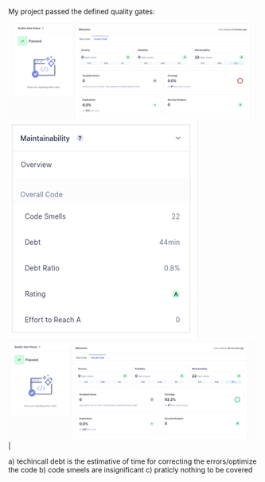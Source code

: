 My project passed the defined quality gates:

![QualityGate1stOne](Prints/1.png)
![TechnicallDebt](Prints/2.png)
![QualityGateWithJacoco](Prints/3.png)
                                                |

a) techincall debt is the estimative of time for correcting the errors/optimize the code
b) code smeels are insignificant
c) praticly nothing to be covered